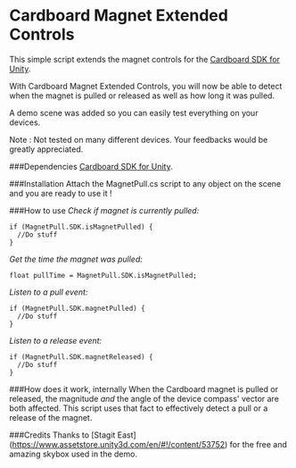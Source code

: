 # Cardboard Magnet Extended Controls
This simple script extends the magnet controls for the [Cardboard SDK for Unity](https://developers.google.com/cardboard/unity/). 

With Cardboard Magnet Extended Controls, you will now be able to detect when the magnet is pulled or released as well as how long it was pulled.

A demo scene was added so you can easily test everything on your devices.

Note : Not tested on many different devices. Your feedbacks would be greatly appreciated. 

###Dependencies
[Cardboard SDK for Unity](https://developers.google.com/cardboard/unity/).

###Installation
Attach the MagnetPull.cs script to any object on the scene and you are ready to use it !

###How to use
*Check if magnet is currently pulled:*
```
if (MagnetPull.SDK.isMagnetPulled) {
  //Do stuff
}
```

*Get the time the magnet was pulled:*
```
float pullTime = MagnetPull.SDK.isMagnetPulled;
```

*Listen to a pull event:*
```
if (MagnetPull.SDK.magnetPulled) {
  //Do stuff
}
```

*Listen to a release event:*
```
if (MagnetPull.SDK.magnetReleased) {
  //Do stuff
}
```

###How does it work, internally
When the Cardboard magnet is pulled or released, the magnitude *and* the angle of the device compass' vector are both affected. This script uses that fact to effectively detect a pull or a release of the magnet.

###Credits
Thanks to [Stagit East] (https://www.assetstore.unity3d.com/en/#!/content/53752) for the free and amazing skybox used in the demo. 
